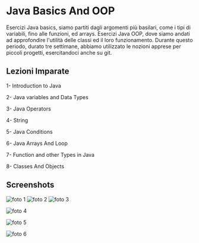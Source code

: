 
# Java Basics And OOP

Esercizi Java basics, siamo partiti dagli argomenti più basilari, come i tipi di variabili, fino alle funzioni, ed arrays.
Esercizi Java OOP, dove siamo andati ad approfondire l'utilità delle classi ed il loro funzionamento.
Durante questo periodo, durato tre settimane, abbiamo utilizzato le nozioni apprese per piccoli progetti, esercitandoci anche su git.


## Lezioni Imparate

1- Introduction to Java

2- Java variables and Data Types

3- Java Operators

4- String

5- Java Conditions

6- Java Arrays And Loop

7- Function and other Types in Java

8- Classes And Objects




## Screenshots

![foto 1](https://user-images.githubusercontent.com/126813554/230433976-c8aa3ef4-2023-454d-b9fd-edee13f8b19b.png)
![foto 2](https://user-images.githubusercontent.com/126813554/230433982-34aca3aa-dbac-4aa6-888e-14a63cbf8e51.png)
![foto 3](https://user-images.githubusercontent.com/126813554/230433985-86634be9-e657-4964-8e19-8e28af0b37a8.png)

![foto 4](https://user-images.githubusercontent.com/126813554/230433988-4dea9351-315e-4fef-975a-c7e517c31a96.png)

![foto 5](https://user-images.githubusercontent.com/126813554/230433990-9bd514f4-35e6-4690-9cb0-4396bbdab7b0.png)

![foto 6](https://user-images.githubusercontent.com/126813554/230433994-cfca447e-c879-4bcd-b76c-94e8291ed025.png)
